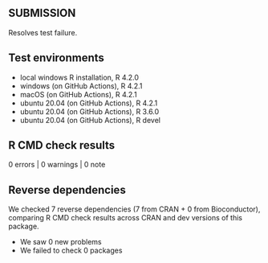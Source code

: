 ## SUBMISSION

Resolves test failure.

## Test environments
* local windows R installation,     R 4.2.0
* windows      (on GitHub Actions), R 4.2.1
* macOS        (on GitHub Actions), R 4.2.1
* ubuntu 20.04 (on GitHub Actions), R 4.2.1
* ubuntu 20.04 (on GitHub Actions), R 3.6.0
* ubuntu 20.04 (on GitHub Actions), R devel

## R CMD check results

0 errors | 0 warnings | 0 note

## Reverse dependencies

We checked 7 reverse dependencies (7 from CRAN + 0 from Bioconductor), 
comparing R CMD check results across CRAN and dev versions of this package.

 * We saw 0 new problems
 * We failed to check 0 packages
